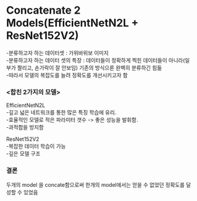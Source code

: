 # Concatenate 2 Models(EfficientNetN2L + ResNet152V2)

-분류하고자 하는 데이터셋 : 가위바위보 이미지  
-분류하고자 하는 데이터 셋의 특장 : 데이터들이 정확하게 찍힌 데이터들이 아니라(일부가 짤리고, 손가락이 잘 안보임) 기존의 방식으론 완벽히 분류하긴 힘듦  
-따라서 모델의 복잡도를 늘려 정확도를 개선시키고자 함

### <합친 2가지의 모델>  
EfficientNetN2L  
\-깊고 넓은 네트워크를 통한 많은 특징 학습에 유리.  
\-효율적인 모델로 적은 파라미터 갯수 -> 좋은 성능을 발휘함.  
\-과적합을 방지함  

ResNet152V2  
\-복잡한 데이터 학습이 가능  
\-깊은 모델 구조  

### 결론  
두개의 model 을 concate함으로써 한개의 model에서는 얻을 수 없었던 정확도를 달성할 수 있었음  
